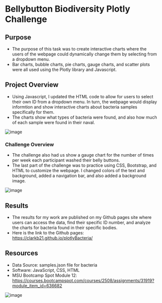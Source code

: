 # Bellybutton Biodiversity Plotly Challenge


## Purpose
- The purpose of this task was to create interactive charts where the users of the webpage could dynamically change them by selecting from a dropdown menu.
- Bar charts, bubble charts, pie charts, gauge charts, and scatter plots were all used using the Plotly library and Javascript. 

## Project Overview
- Using Javascript, I updated the HTML code to allow for users to select their own ID from a dropdown menu. In turn, the webpage would display informtion and show interactive charts about bacteria samples specifically for them. 
- The charts show what types of bacteria were found, and also how much of each sample were found in their naval. 

![image](https://user-images.githubusercontent.com/104038813/186795606-dc12d743-4e69-4790-96d1-bfc9275149fd.png)


### Challenge Overview
- The challenge also had us show a gauge chart for the number of times per week each participant washed their belly buttons. 
- The last part of the challenge was to practice using CSS, Bootstrap, and HTML to customize the webpage. I changed colors of the text and background, added a navigation bar, and also added a background image. 

![image](https://user-images.githubusercontent.com/104038813/186795576-ef6981a3-71cc-4a2d-8139-7e3977ef09ca.png)

## Results
- The results for my work are published on my Github pages site where users can access the data, find their specific ID number, and analyze the charts for bacteria found in their specific bodies. 
- Here is the link to the Github pages: https://clarkb21.github.io/plotlyBacteria/



## Resources
- Data Source: samples.json file for bacteria
- Software:  JavaScript, CSS, HTML
- MSU Bootcamp Spot Module 12: https://courses.bootcampspot.com/courses/2508/assignments/31919?module_item_id=636682

![image](https://user-images.githubusercontent.com/104038813/186795651-adf0e1f9-bae9-4303-b2a4-ef5a96b62b14.png)





